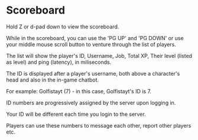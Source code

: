 # Scoreboard
Hold Z or d-pad down to view the scoreboard.

While in the scoreboard, you can use the 'PG UP' and 'PG DOWN' or use your middle mouse scroll button to venture through the list of players.

The list will show the player's ID, Username, Job, Total XP, Their level (listed as level) and ping (latency), in miliseconds.

The ID is displayed after a player's username, both above a character's head and also in the in-game chatbot. 

For example: Golfistayt (7) - in this case, Golfistayt's ID is 7. 

ID numbers are progressively assigned by the server upon logging in. 

Your ID will be different each time you login to the server. 

Players can use these numbers to message each other, report other players etc.
